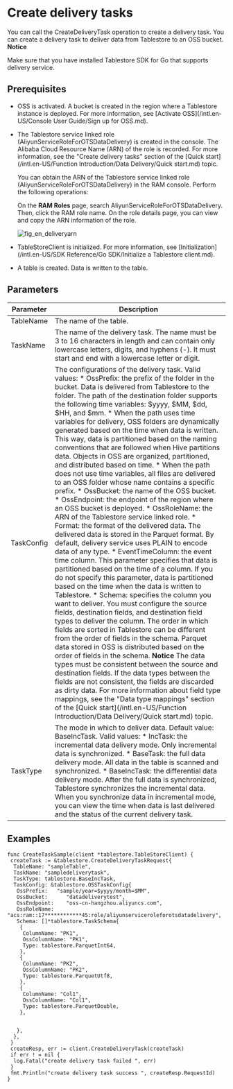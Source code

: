 Create delivery tasks 
==========================================

You can call the CreateDeliveryTask operation to create a delivery task. You can create a delivery task to deliver data from Tablestore to an OSS bucket.
**Notice**

Make sure that you have installed Tablestore SDK for Go that supports delivery service.

Prerequisites 
----------------------------------

* OSS is activated. A bucket is created in the region where a Tablestore instance is deployed. For more information, see [Activate OSS](/intl.en-US/Console User Guide/Sign up for OSS.md).

  

* The Tablestore service linked role (AliyunServiceRoleForOTSDataDelivery) is created in the console. The Alibaba Cloud Resource Name (ARN) of the role is recorded. For more information, see the "Create delivery tasks" section of the [Quick start](/intl.en-US/Function Introduction/Data Delivery/Quick start.md) topic.

  You can obtain the ARN of the Tablestore service linked role (AliyunServiceRoleForOTSDataDelivery) in the RAM console. Perform the following operations:

  On the **RAM Roles** page, search AliyunServiceRoleForOTSDataDelivery. Then, click the RAM role name. On the role details page, you can view and copy the ARN information of the role.

  ![fig_en_deliveryarn](https://static-aliyun-doc.oss-accelerate.aliyuncs.com/assets/img/en-US/4705512161/p237198.png)
  

* TableStoreClient is initialized. For more information, see [Initialization](/intl.en-US/SDK Reference/Go SDK/Initialize a Tablestore client.md).

  

* A table is created. Data is written to the table.

  




Parameters 
-------------------------------



| Parameter  |                                                                                                                                                                                                                                                                                                                                                                                                                                                                                                                                                                                                                                                                                                                                                                                                                                                                                                                                                                                                                                                                                                                                                                                                                                                        Description                                                                                                                                                                                                                                                                                                                                                                                                                                                                                                                                                                                                                                                                                                                                                                                                                                                                                                                                                                                                                                                                                                                                                                                                                                                        |
|------------|---------------------------------------------------------------------------------------------------------------------------------------------------------------------------------------------------------------------------------------------------------------------------------------------------------------------------------------------------------------------------------------------------------------------------------------------------------------------------------------------------------------------------------------------------------------------------------------------------------------------------------------------------------------------------------------------------------------------------------------------------------------------------------------------------------------------------------------------------------------------------------------------------------------------------------------------------------------------------------------------------------------------------------------------------------------------------------------------------------------------------------------------------------------------------------------------------------------------------------------------------------------------------------------------------------------------------------------------------------------------------------------------------------------------------------------------------------------------------------------------------------------------------------------------------------------------------------------------------------------------------------------------------------------------------------------------------------------------------------------------------------------------------------------------------------------------------------------------------------------------------------------------------------------------------------------------------------------------------------------------------------------------------------------------------------------------------------------------------------------------------------------------------------------------------------------------------------------------------------------------------------------------------------------------------------------------------------------------------------------------------------------------------------------------------------------------------------------------------------------------------------------------------|
| TableName  | The name of the table.                                                                                                                                                                                                                                                                                                                                                                                                                                                                                                                                                                                                                                                                                                                                                                                                                                                                                                                                                                                                                                                                                                                                                                                                                                                                                                                                                                                                                                                                                                                                                                                                                                                                                                                                                                                                                                                                                                                                                                                                                                                                                                                                                                                                                                                                                                                                                                                                                                                                                                    |
| TaskName   | The name of the delivery task.  The name must be 3 to 16 characters in length and can contain only lowercase letters, digits, and hyphens (-). It must start and end with a lowercase letter or digit.                                                                                                                                                                                                                                                                                                                                                                                                                                                                                                                                                                                                                                                                                                                                                                                                                                                                                                                                                                                                                                                                                                                                                                                                                                                                                                                                                                                                                                                                                                                                                                                                                                                                                                                                                                                                                                                                                                                                                                                                                                                                                                                                                                                                                                                                                                    |
| TaskConfig | The configurations of the delivery task. Valid values: * OssPrefix: the prefix of the folder in the bucket. Data is delivered from Tablestore to the folder. The path of the destination folder supports the following time variables: $yyyy, $MM, $dd, $HH, and $mm. * When the path uses time variables for delivery, OSS folders are dynamically generated based on the time when data is written. This way, data is partitioned based on the naming conventions that are followed when Hive partitions data. Objects in OSS are organized, partitioned, and distributed based on time.   * When the path does not use time variables, all files are delivered to an OSS folder whose name contains a specific prefix.     * OssBucket: the name of the OSS bucket.   * OssEndpoint: the endpoint of the region where an OSS bucket is deployed.   * OssRoleName: the ARN of the Tablestore service linked role.   * Format: the format of the delivered data. The delivered data is stored in the Parquet format. By default, delivery service uses PLAIN to encode data of any type.   * EventTimeColumn: the event time column. This parameter specifies that data is partitioned based on the time of a column. If you do not specify this parameter, data is partitioned based on the time when the data is written to Tablestore.   * Schema: specifies the column you want to deliver. You must configure the source fields, destination fields, and destination field types to deliver the column. The order in which fields are sorted in Tablestore can be different from the order of fields in the schema. Parquet data stored in OSS is distributed based on the order of fields in the schema. **Notice** The data types must be consistent between the source and destination fields. If the data types between the fields are not consistent, the fields are discarded as dirty data. For more information about field type mappings, see the "Data type mappings" section of the [Quick start](/intl.en-US/Function Introduction/Data Delivery/Quick start.md) topic.    |
| TaskType   | The mode in which to deliver data. Default value: BaseIncTask. Valid values: * IncTask: the incremental data delivery mode. Only incremental data is synchronized.   * BaseTask: the full data delivery mode. All data in the table is scanned and synchronized.   * BaseIncTask: the differential data delivery mode. After the full data is synchronized, Tablestore synchronizes the incremental data. When you synchronize data in incremental mode, you can view the time when data is last delivered and the status of the current delivery task.                                                                                                                                                                                                                                                                                                                                                                                                                                                                                                                                                                                                                                                                                                                                                                                                                                                                                                                                                                                                                                                                                                                                                                                                                                                                                                                                                                                                                                                                                                                                                                                                                                                                                                                                                                                                               |



Examples 
-----------------------------

    func CreateTaskSample(client *tablestore.TableStoreClient) {
     createTask := &tablestore.CreateDeliveryTaskRequest{
      TableName: "sampleTable",
      TaskName: "sampledeliverytask",
      TaskType: tablestore.BaseIncTask,
      TaskConfig: &tablestore.OSSTaskConfig{
       OssPrefix:   "sample/year=$yyyy/month=$MM",
       OssBucket:      "datadeliverytest",
       OssEndpoint:    "oss-cn-hangzhou.aliyuncs.com",
       OssRoleName:    "acs:ram::17************45:role/aliyunserviceroleforotsdatadelivery",
       Schema: []*tablestore.TaskSchema{
        {
         ColumnName: "PK1",
         OssColumnName: "PK1",
         Type: tablestore.ParquetInt64,
        },
        {
         ColumnName: "PK2",
         OssColumnName: "PK2",
         Type: tablestore.ParquetUtf8,
        },
        {
         ColumnName: "Col1",
         OssColumnName: "Col1",
         Type: tablestore.ParquetDouble,
        },
    
    
       },
      },
     }
     createResp, err := client.CreateDeliveryTask(createTask)
     if err ! = nil {
      log.Fatal("create delivery task failed ", err)
     }
     fmt.Println("create delivery task success ", createResp.RequestId)
    }





